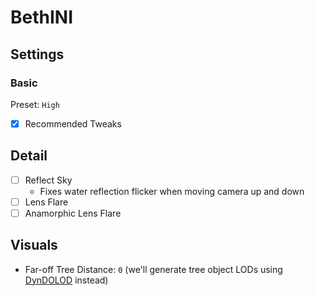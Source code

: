 # BethINI

## Settings

### Basic

Preset: `High`

- [x] Recommended Tweaks

## Detail

- [ ] Reflect Sky
  - Fixes water reflection flicker when moving camera up and down
- [ ] Lens Flare
- [ ] Anamorphic Lens Flare

## Visuals

- Far-off Tree Distance: `0` (we'll generate tree object LODs using [DynDOLOD](dyndolod.md) instead)
